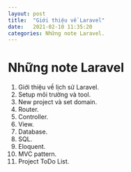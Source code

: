 ```yaml
---
layout: post
title:  "Giới thiệu về Laravel"
date:   2021-02-10 11:35:20
categories: Những note Laravel.
---
```


# Những note Laravel

1. Giới thiệu về lịch sử Laravel.
2. Setup môi trường và tool.
3. New project và set domain.
4. Router.
5. Controller.
6. View.
7. Database.
8. SQL.
9. Eloquent.
10. MVC pattern.
11. Project ToDo List.
